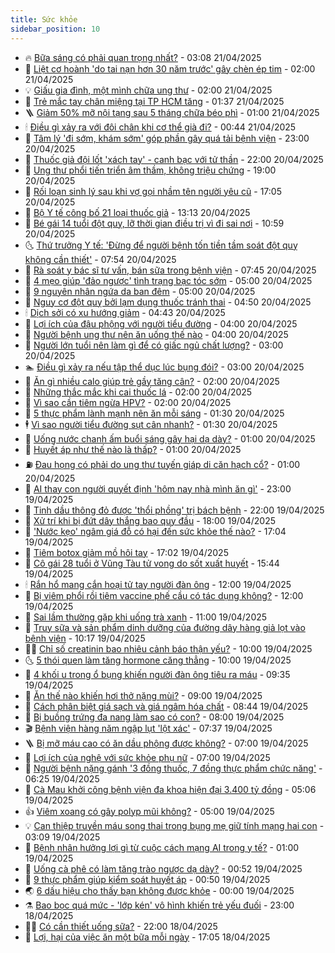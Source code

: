 ```yaml
---
title: Sức khỏe
sidebar_position: 10
---
```


<!-- vnexpress-suc-khoe:START -->
- 🔥 [Bữa sáng có phải quan trọng nhất?](https://vnexpress.net/bua-sang-co-phai-quan-trong-nhat-4876592.html) - 03:08 21/04/2025
- 🥰 [Liệt cơ hoành &#39;do tai nạn hơn 30 năm trước&#39; gây chèn ép tim](https://vnexpress.net/liet-co-hoanh-do-tai-nan-hon-30-nam-truoc-gay-chen-ep-tim-4876479.html) - 02:00 21/04/2025
- 💡 [Giấu gia đình, một mình chữa ung thư](https://vnexpress.net/giau-gia-dinh-mot-minh-chua-ung-thu-4875547.html) - 02:00 21/04/2025
- 🤗 [Trẻ mắc tay chân miệng tại TP HCM tăng](https://vnexpress.net/tre-mac-tay-chan-mieng-tai-tp-hcm-tang-4876481.html) - 01:37 21/04/2025
- 🪜 [Giảm 50% mỡ nội tạng sau 5 tháng chữa béo phì](https://vnexpress.net/giam-50-mo-noi-tang-sau-5-thang-chua-beo-phi-4876328.html) - 01:00 21/04/2025
- 🕯 [Điều gì xảy ra với đôi chân khi cơ thể già đi?](https://vnexpress.net/dieu-gi-xay-ra-voi-doi-chan-khi-co-the-gia-di-4876164.html) - 00:44 21/04/2025
- 🤭 [Tâm lý &#39;đi sớm, khám sớm&#39; góp phần gây quá tải bệnh viện](https://vnexpress.net/tam-ly-di-som-kham-som-gop-phan-gay-qua-tai-benh-vien-4875973.html) - 23:00 20/04/2025
- 👀 [Thuốc giả đội lốt &#39;xách tay&#39; - canh bạc với tử thần](https://vnexpress.net/thuoc-gia-doi-lot-xach-tay-canh-bac-voi-tu-than-4875197.html) - 22:00 20/04/2025
- 🌋 [Ung thư phổi tiến triển âm thầm, không triệu chứng](https://vnexpress.net/ung-thu-phoi-tien-trien-am-tham-khong-trieu-chung-4876296.html) - 19:00 20/04/2025
- 🫶 [Rối loạn sinh lý sau khi vợ gọi nhầm tên người yêu cũ](https://vnexpress.net/roi-loan-sinh-ly-sau-khi-vo-goi-nham-ten-nguoi-yeu-cu-4876291.html) - 17:05 20/04/2025
- 🦆 [Bộ Y tế công bố 21 loại thuốc giả](https://vnexpress.net/bo-y-te-cong-bo-21-loai-thuoc-gia-4876459.html) - 13:13 20/04/2025
- 🚀 [Bé gái 14 tuổi đột quỵ, lỡ thời gian điều trị vì đi sai nơi](https://vnexpress.net/be-gai-14-tuoi-dot-quy-lo-thoi-gian-dieu-tri-vi-di-sai-noi-4876391.html) - 10:59 20/04/2025
- 🌜 [Thứ trưởng Y tế: &#39;Đừng để người bệnh tốn tiền tầm soát đột quỵ không cần thiết&#39;](https://vnexpress.net/thu-truong-y-te-dung-de-nguoi-benh-ton-tien-tam-soat-dot-quy-khong-can-thiet-4876321.html) - 07:54 20/04/2025
- 🧰 [Rà soát y bác sĩ tư vấn, bán sữa trong bệnh viện](https://vnexpress.net/ra-soat-y-bac-si-tu-van-ban-sua-trong-benh-vien-4876408.html) - 07:45 20/04/2025
- 💫 [4 mẹo giúp &#39;đảo ngược&#39; tình trạng bạc tóc sớm](https://vnexpress.net/4-meo-giup-dao-nguoc-tinh-trang-bac-toc-som-4876148.html) - 05:00 20/04/2025
- 🌝 [9 nguyên nhân ngứa da ban đêm](https://vnexpress.net/9-nguyen-nhan-ngua-da-ban-dem-4876210.html) - 05:00 20/04/2025
- 🗽 [Nguy cơ đột quỵ bởi lạm dụng thuốc tránh thai](https://vnexpress.net/nguy-co-dot-quy-boi-lam-dung-thuoc-tranh-thai-4876326.html) - 04:50 20/04/2025
- 🕯 [Dịch sởi có xu hướng giảm](https://vnexpress.net/dich-soi-co-xu-huong-giam-4876343.html) - 04:43 20/04/2025
- 🦅 [Lợi ích của đậu phộng với người tiểu đường](https://vnexpress.net/loi-ich-cua-dau-phong-voi-nguoi-tieu-duong-4876157.html) - 04:00 20/04/2025
- 🦆 [Người bệnh ung thư nên ăn uống thế nào](https://vnexpress.net/nguoi-benh-ung-thu-nen-an-uong-the-nao-4876058.html) - 04:00 20/04/2025
- 🎊 [Người lớn tuổi nên làm gì để có giấc ngủ chất lượng?](https://vnexpress.net/nguoi-lon-tuoi-nen-lam-gi-de-co-giac-ngu-chat-luong-4876133.html) - 03:00 20/04/2025
- 🏊 [Điều gì xảy ra nếu tập thể dục lúc bụng đói?](https://vnexpress.net/dieu-gi-xay-ra-neu-tap-the-duc-luc-bung-doi-4876251.html) - 03:00 20/04/2025
- 📝 [Ăn gì nhiều calo giúp trẻ gầy tăng cân?](https://vnexpress.net/an-gi-nhieu-calo-giup-tre-gay-tang-can-4876250.html) - 02:00 20/04/2025
- 💯 [Những thắc mắc khi cai thuốc lá](https://vnexpress.net/nhung-thac-mac-khi-cai-thuoc-la-4875231.html) - 02:00 20/04/2025
- 🌊 [Vì sao cần tiêm ngừa HPV?](https://vnexpress.net/vi-sao-can-tiem-ngua-hpv-4872597.html) - 02:00 20/04/2025
- 🚀 [5 thực phẩm lành mạnh nên ăn mỗi sáng](https://vnexpress.net/5-thuc-pham-lanh-manh-nen-an-moi-sang-4876248.html) - 01:30 20/04/2025
- 🕴 [Vì sao người tiểu đường sụt cân nhanh?](https://vnexpress.net/vi-sao-nguoi-tieu-duong-sut-can-nhanh-4876043.html) - 01:30 20/04/2025
- 🗽 [Uống nước chanh ấm buổi sáng gây hại dạ dày?](https://vnexpress.net/uong-nuoc-chanh-am-buoi-sang-gay-hai-da-day-4874301.html) - 01:00 20/04/2025
- 🎡 [Huyết áp như thế nào là thấp?](https://vnexpress.net/huyet-ap-nhu-the-nao-la-thap-4876231.html) - 01:00 20/04/2025
- ⛽️ [Đau họng có phải do ung thư tuyến giáp di căn hạch cổ?](https://vnexpress.net/dau-hong-co-phai-do-ung-thu-tuyen-giap-di-can-hach-co-4876045.html) - 01:00 20/04/2025
- 🦆 [AI thay con người quyết định &#39;hôm nay nhà mình ăn gì&#39;](https://vnexpress.net/ai-thay-con-nguoi-quyet-dinh-hom-nay-nha-minh-an-gi-4875800.html) - 23:00 19/04/2025
- 🤩 [Tinh dầu thông đỏ được &#39;thổi phồng&#39; trị bách bệnh](https://vnexpress.net/tinh-dau-thong-do-duoc-thoi-phong-tri-bach-benh-4874580.html) - 22:00 19/04/2025
- 🦒 [Xử trí khi bị đứt dây thắng bao quy đầu](https://vnexpress.net/xu-tri-khi-bi-dut-day-thang-bao-quy-dau-4873474.html) - 18:00 19/04/2025
- 💫 [&#39;Nước kẹo&#39; ngâm giá đỗ có hại đến sức khỏe thế nào?](https://vnexpress.net/nuoc-keo-ngam-gia-do-co-hai-den-suc-khoe-the-nao-4876147.html) - 17:04 19/04/2025
- 🐘 [Tiêm botox giảm mồ hôi tay](https://vnexpress.net/tiem-botox-giam-mo-hoi-tay-4867638.html) - 17:02 19/04/2025
- 🚀 [Cô gái 28 tuổi ở Vũng Tàu tử vong do sốt xuất huyết](https://vnexpress.net/co-gai-28-tuoi-o-vung-tau-tu-vong-do-sot-xuat-huyet-4876235.html) - 15:44 19/04/2025
- 🕯 [Rắn hổ mang cắn hoại tử tay người đàn ông](https://vnexpress.net/ran-ho-mang-can-hoai-tu-tay-nguoi-dan-ong-4876028.html) - 12:00 19/04/2025
- 🦏 [Bị viêm phổi rồi tiêm vaccine phế cầu có tác dụng không?](https://vnexpress.net/bi-viem-phoi-roi-tiem-vaccine-phe-cau-co-tac-dung-khong-4876023.html) - 12:00 19/04/2025
- 🦄 [Sai lầm thường gặp khi uống trà xanh](https://vnexpress.net/sai-lam-thuong-gap-khi-uong-tra-xanh-4876066.html) - 11:00 19/04/2025
- 🦒 [Truy sữa và sản phẩm dinh dưỡng của đường dây hàng giả lọt vào bệnh viện](https://vnexpress.net/truy-sua-va-san-pham-dinh-duong-cua-duong-day-hang-gia-lot-vao-benh-vien-4876166.html) - 10:17 19/04/2025
- 👨‍🏫 [Chỉ số creatinin bao nhiêu cảnh báo thận yếu?](https://vnexpress.net/chi-so-creatinin-bao-nhieu-canh-bao-than-yeu-4876115.html) - 10:00 19/04/2025
- 🌜 [5 thói quen làm tăng hormone căng thẳng](https://vnexpress.net/5-thoi-quen-lam-tang-hormone-cang-thang-4876044.html) - 10:00 19/04/2025
- 🚀 [4 khối u trong ổ bụng khiến người đàn ông tiêu ra máu](https://vnexpress.net/4-khoi-u-trong-o-bung-khien-nguoi-dan-ong-tieu-ra-mau-4875311.html) - 09:35 19/04/2025
- 💃 [Ăn thế nào khiến hơi thở nặng mùi?](https://vnexpress.net/an-the-nao-khien-hoi-tho-nang-mui-4876079.html) - 09:00 19/04/2025
- 💯 [Cách phân biệt giá sạch và giá ngâm hóa chất](https://vnexpress.net/cach-phan-biet-gia-sach-va-gia-ngam-hoa-chat-4876145.html) - 08:44 19/04/2025
- 🤔 [Bị buồng trứng đa nang làm sao có con?](https://vnexpress.net/bi-buong-trung-da-nang-lam-sao-co-con-4876111.html) - 08:00 19/04/2025
- 🎬 [Bệnh viện hàng năm ngập lụt &#39;lột xác&#39;](https://vnexpress.net/benh-vien-hang-nam-ngap-lut-lot-xac-4876102.html) - 07:37 19/04/2025
- 🪜 [Bị mỡ máu cao có ăn dầu phộng được không?](https://vnexpress.net/bi-mo-mau-cao-co-an-dau-phong-duoc-khong-4876089.html) - 07:00 19/04/2025
- 🦣 [Lợi ích của nghệ với sức khỏe phụ nữ](https://vnexpress.net/loi-ich-cua-nghe-voi-suc-khoe-phu-nu-4875593.html) - 07:00 19/04/2025
- 🧐 [Người bệnh nặng gánh &#39;3 đồng thuốc, 7 đồng thực phẩm chức năng&#39;](https://vnexpress.net/nguoi-benh-nang-ganh-3-dong-thuoc-7-dong-thuc-pham-chuc-nang-4876040.html) - 06:25 19/04/2025
- 🤡 [Cà Mau khởi công bệnh viện đa khoa hiện đại 3.400 tỷ đồng](https://vnexpress.net/ca-mau-khoi-cong-benh-vien-da-khoa-hien-dai-3-400-ty-dong-4876057.html) - 05:06 19/04/2025
- 👍 [Viêm xoang có gây polyp mũi không?](https://vnexpress.net/viem-xoang-co-gay-polyp-mui-khong-4876022.html) - 05:00 19/04/2025
- 💡 [Can thiệp truyền máu song thai trong bụng mẹ giữ tính mạng hai con](https://vnexpress.net/can-thiep-truyen-mau-song-thai-trong-bung-me-giu-tinh-mang-hai-con-4875972.html) - 03:09 19/04/2025
- 💯 [Bệnh nhân hưởng lợi gì từ cuộc cách mạng AI trong y tế?](https://vnexpress.net/benh-nhan-huong-loi-gi-tu-cuoc-cach-mang-ai-trong-y-te-4875644.html) - 01:00 19/04/2025
- 🧠 [Uống cà phê có làm tăng trào ngược dạ dày?](https://vnexpress.net/uong-ca-phe-co-lam-tang-trao-nguoc-da-day-4875309.html) - 00:52 19/04/2025
- 🎡 [9 thực phẩm giúp kiểm soát huyết áp](https://vnexpress.net/9-thuc-pham-giup-kiem-soat-huyet-ap-4875270.html) - 00:50 19/04/2025
- 🌏 [6 dấu hiệu cho thấy bạn không được khỏe](https://vnexpress.net/6-dau-hieu-cho-thay-ban-khong-duoc-khoe-4875805.html) - 00:00 19/04/2025
- ⚗️ [Bao bọc quá mức - &#39;lớp kén&#39; vô hình khiến trẻ yếu đuối](https://vnexpress.net/bao-boc-qua-muc-lop-ken-vo-hinh-khien-tre-yeu-duoi-4873475.html) - 23:00 18/04/2025
- 👨‍🏫 [Có cần thiết uống sữa?](https://vnexpress.net/co-can-thiet-uong-sua-4874869.html) - 22:00 18/04/2025
- 🤖 [Lợi, hại của việc ăn một bữa mỗi ngày](https://vnexpress.net/loi-hai-cua-viec-an-mot-bua-moi-ngay-4874624.html) - 17:05 18/04/2025<!-- vnexpress-suc-khoe:END -->
